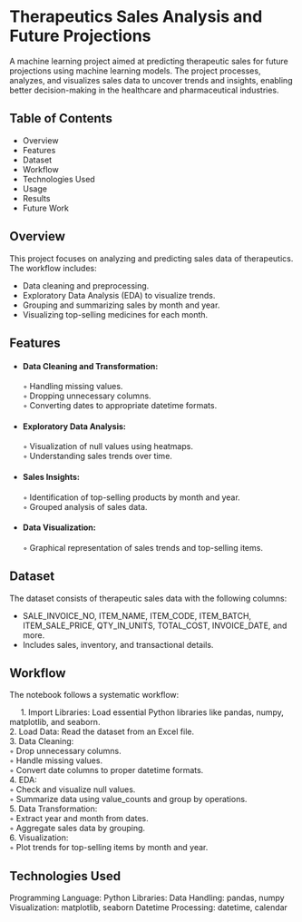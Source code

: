 # Therapeutics Sales Analysis and Future Projections
A machine learning project aimed at predicting therapeutic sales for future projections using machine learning models. The project processes, analyzes, and visualizes sales data to uncover trends and insights, enabling better decision-making in the healthcare and pharmaceutical industries.

## Table of Contents
- Overview
- Features
- Dataset
- Workflow
- Technologies Used
- Usage
- Results
- Future Work

## Overview
This project focuses on analyzing and predicting sales data of therapeutics. The workflow includes:

- Data cleaning and preprocessing.
- Exploratory Data Analysis (EDA) to visualize trends.
- Grouping and summarizing sales by month and year.
- Visualizing top-selling medicines for each month.

## Features 

- #### Data Cleaning and Transformation:
   
  ◦ Handling missing values.  
  ◦ Dropping unnecessary columns.  
  ◦ Converting dates to appropriate datetime formats.

- #### Exploratory Data Analysis:
    
  ◦ Visualization of null values using heatmaps.  
  ◦ Understanding sales trends over time.
  
- #### Sales Insights:
    
  ◦ Identification of top-selling products by month and year.  
  ◦ Grouped analysis of sales data.

- #### Data Visualization:
    
  ◦ Graphical representation of sales trends and top-selling items.  
## Dataset
The dataset consists of therapeutic sales data with the following columns:

- SALE_INVOICE_NO, ITEM_NAME, ITEM_CODE, ITEM_BATCH, ITEM_SALE_PRICE, QTY_IN_UNITS, TOTAL_COST, INVOICE_DATE, and more.
- Includes sales, inventory, and transactional details.
 
## Workflow
The notebook follows a systematic workflow:

&nbsp;&nbsp;&nbsp;&nbsp; 1. Import Libraries: Load essential Python libraries like pandas, numpy, matplotlib, and seaborn.  
2. Load Data: Read the dataset from an Excel file.  
3. Data Cleaning:  
   ◦ Drop unnecessary columns.  
   ◦ Handle missing values.  
   ◦ Convert date columns to proper datetime formats.  
4. EDA:  
   ◦ Check and visualize null values.  
   ◦ Summarize data using value_counts and group by operations.  
5. Data Transformation:  
   ◦ Extract year and month from dates.  
   ◦ Aggregate sales data by grouping.  
6. Visualization:   
   ◦ Plot trends for top-selling items by month and year.  
## Technologies Used
Programming Language: Python
Libraries:
Data Handling: pandas, numpy
Visualization: matplotlib, seaborn
Datetime Processing: datetime, calendar
